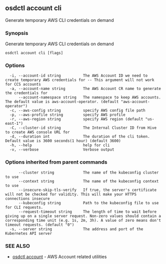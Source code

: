 ## osdctl account cli

Generate temporary AWS CLI credentials on demand

### Synopsis

Generate temporary AWS CLI credentials on demand

```
osdctl account cli [flags]
```

### Options

```
  -i, --account-id string          The AWS Account ID we need to create temporary AWS credentials for -- This argument will not work for CCS accounts
  -a, --account-name string        The AWS Account CR name to generate the credentials for
      --account-namespace string   The namespace to keep AWS accounts. The default value is aws-account-operator. (default "aws-account-operator")
  -c, --aws-config string          specify AWS config file path
  -p, --aws-profile string         specify AWS profile
  -r, --aws-region string          specify AWS region (default "us-east-1")
  -C, --cluster-id string          The Internal Cluster ID from Hive to create AWS console URL for
  -d, --duration int               The duration of the cli token. Default value is 3600 seconds(1 hour) (default 3600)
  -h, --help                       help for cli
  -v, --verbose                    Verbose output
```

### Options inherited from parent commands

```
      --cluster string             The name of the kubeconfig cluster to use
      --context string             The name of the kubeconfig context to use
      --insecure-skip-tls-verify   If true, the server's certificate will not be checked for validity. This will make your HTTPS connections insecure
      --kubeconfig string          Path to the kubeconfig file to use for CLI requests.
      --request-timeout string     The length of time to wait before giving up on a single server request. Non-zero values should contain a corresponding time unit (e.g. 1s, 2m, 3h). A value of zero means don't timeout requests. (default "0")
  -s, --server string              The address and port of the Kubernetes API server
```

### SEE ALSO

* [osdctl account](osdctl_account.md)	 - AWS Account related utilities

